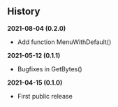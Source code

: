 History
-------

**2021-08-04 (0.2.0)**
 - Add function MenuWithDefault()

**2021-05-12 (0.1.1)**
 - Bugfixes in GetBytes()

**2021-04-15 (0.1.0)**
 - First public release
